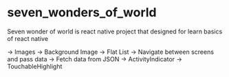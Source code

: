 # seven_wonders_of_world
Seven wonder of world is react native project that designed for learn basics of react native

-> Images
-> Background Image
-> Flat List
-> Navigate between screens and pass data
-> Fetch data from JSON
-> ActivityIndicator
-> TouchableHighlight

